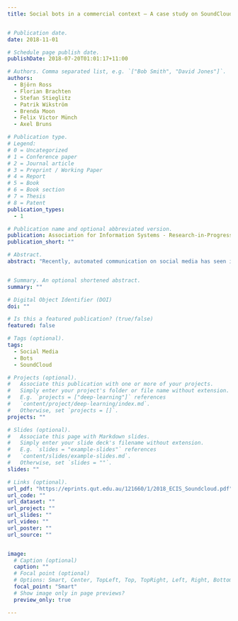 ```yaml
---
title: Social bots in a commercial context – A case study on SoundCloud


# Publication date.
date: 2018-11-01

# Schedule page publish date.
publishDate: 2018-07-20T01:01:17+11:00

# Authors. Comma separated list, e.g. `["Bob Smith", "David Jones"]`.
authors:
  - Björn Ross
  - Florian Brachten
  - Stefan Stieglitz
  - Patrik Wikström
  - Brenda Moon
  - Felix Victor Münch
  - Axel Bruns

# Publication type.
# Legend:
# 0 = Uncategorized
# 1 = Conference paper
# 2 = Journal article
# 3 = Preprint / Working Paper
# 4 = Report
# 5 = Book
# 6 = Book section
# 7 = Thesis
# 8 = Patent
publication_types:
  - 1

# Publication name and optional abbreviated version.
publication: Association for Information Systems - Research-in-Progress Papers. 52. 
publication_short: ""

# Abstract.
abstract: "Recently, automated communication on social media has seen increased attention. Social bots, social media accounts controlled by algorithms that mimic human behaviour, have been found to attempt to influence users in several political contexts. However, their use in a commercial context, e.g. to boost sales of a product by aggressively promoting it with thousands of messages, has so far been neglected. To address this shortcoming, this paper examines the case of the social media music platform SoundCloud. We gathered a dataset of six months of activity, comprising 15,850,069 tracks and 12,125,095 comments. We then calculated a comment uniqueness score for highly active accounts to assess the variability of their comments. First analyses show that some accounts post suspiciously repetitive comments. These accounts also frequently repost existing content, but contribute little original content. An analysis of the commenting network further underlines that these accounts differ clearly from regular users. We conclude that the comment uniqueness metric can be used as an indicator to distinguish bots from humans, and that a considerable proportion of SoundCloud comments are likely to emanate from bots or semi-automated accounts. The implications of these findings and future plans are discussed."


# Summary. An optional shortened abstract.
summary: ""

# Digital Object Identifier (DOI)
doi: ""

# Is this a featured publication? (true/false)
featured: false

# Tags (optional).
tags:
  - Social Media
  - Bots
  - SoundCloud

# Projects (optional).
#   Associate this publication with one or more of your projects.
#   Simply enter your project's folder or file name without extension.
#   E.g. `projects = ["deep-learning"]` references 
#   `content/project/deep-learning/index.md`.
#   Otherwise, set `projects = []`.
projects: ""

# Slides (optional).
#   Associate this page with Markdown slides.
#   Simply enter your slide deck's filename without extension.
#   E.g. `slides = "example-slides"` references 
#   `content/slides/example-slides.md`.
#   Otherwise, set `slides = ""`.
slides: ""

# Links (optional).
url_pdf: "https://eprints.qut.edu.au/121660/1/2018_ECIS_Soundcloud.pdf"
url_code: ""
url_dataset: ""
url_project: ""
url_slides: ""
url_video: ""
url_poster: ""
url_source: ""


image:
  # Caption (optional)
  caption: ""
  # Focal point (optional)
  # Options: Smart, Center, TopLeft, Top, TopRight, Left, Right, BottomLeft, Bottom, BottomRight
  focal_point: "Smart"
  # Show image only in page previews?
  preview_only: true

---
```

